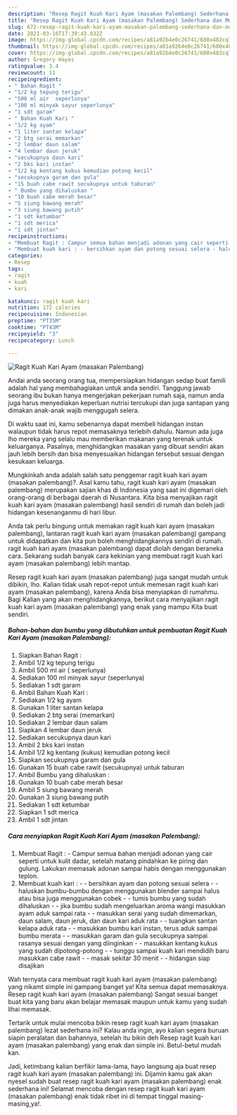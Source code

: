 ```yaml
---
description: "Resep Ragit Kuah Kari Ayam (masakan Palembang) Sederhana dan Mudah Dibuat"
title: "Resep Ragit Kuah Kari Ayam (masakan Palembang) Sederhana dan Mudah Dibuat"
slug: 672-resep-ragit-kuah-kari-ayam-masakan-palembang-sederhana-dan-mudah-dibuat
date: 2021-03-16T17:39:43.832Z
image: https://img-global.cpcdn.com/recipes/a81a92b4e0c26741/680x482cq70/ragit-kuah-kari-ayam-masakan-palembang-foto-resep-utama.jpg
thumbnail: https://img-global.cpcdn.com/recipes/a81a92b4e0c26741/680x482cq70/ragit-kuah-kari-ayam-masakan-palembang-foto-resep-utama.jpg
cover: https://img-global.cpcdn.com/recipes/a81a92b4e0c26741/680x482cq70/ragit-kuah-kari-ayam-masakan-palembang-foto-resep-utama.jpg
author: Gregory Hayes
ratingvalue: 3.4
reviewcount: 11
recipeingredient:
- " Bahan Ragit "
- "1/2 kg tepung terigu"
- "500 ml air  seperlunya"
- "100 ml minyak sayur seperlunya"
- "1 sdt garam"
- " Bahan Kuah Kari "
- "1/2 kg ayam"
- "1 liter santan kelapa"
- "2 btg serai memarkan"
- "2 lembar daun salam"
- "4 lembar daun jeruk"
- "secukupnya daun kari"
- "2 bks kari instan"
- "1/2 kg kentang kukus kemudian potong kecil"
- "secukupnya garam dan gula"
- "15 buah cabe rawit secukupnya untuk taburan"
- " Bumbu yang dihaluskan "
- "10 buah cabe merah besar"
- "5 siung bawang merah"
- "3 siung bawang putih"
- "1 sdt ketumbar"
- "1 sdt merica"
- "1 sdt jintan"
recipeinstructions:
- "Membuat Ragit : Campur semua bahan menjadi adonan yang cair seperti untuk kulit dadar, setelah matang pindahkan ke piring dan gulung. Lakukan memasak adonan sampai habis dengan menggunakan teplon."
- "Membuat kuah kari : - bersihkan ayam dan potong sesuai selera - haluskan bumbu-bumbu dengan menggunakan blender sampai halus atau bisa juga menggunakan cobek - tumis bumbu yang sudah dihaluskan - jika bumbu sudah mengeluarkan aroma wangi masukkan ayam aduk sampai rata - masukkan serai yang sudah dimemarkan, daun salam, daun jeruk, dan daun kari aduk rata - tuangkan santan kelapa aduk rata - masukkan bumbu kari instan, terus aduk sampai bumbu merata - masukkan garam dan gula secukupnya sampai rasanya sesuai dengan yang diinginkan - masukkan kentang kukus yang sudah dipotong-potong - tunggu sampai kuah kari mendidih baru masukkan cabe rawit - masak sekitar 30 menit  - hidangan siap disajikan"
categories:
- Resep
tags:
- ragit
- kuah
- kari

katakunci: ragit kuah kari 
nutrition: 172 calories
recipecuisine: Indonesian
preptime: "PT35M"
cooktime: "PT43M"
recipeyield: "3"
recipecategory: Lunch

---
```



![Ragit Kuah Kari Ayam (masakan Palembang)](https://img-global.cpcdn.com/recipes/a81a92b4e0c26741/680x482cq70/ragit-kuah-kari-ayam-masakan-palembang-foto-resep-utama.jpg)

Andai anda seorang orang tua, mempersiapkan hidangan sedap buat famili adalah hal yang membahagiakan untuk anda sendiri. Tanggung jawab seorang ibu bukan hanya mengerjakan pekerjaan rumah saja, namun anda juga harus menyediakan keperluan nutrisi tercukupi dan juga santapan yang dimakan anak-anak wajib menggugah selera.

Di waktu  saat ini, kamu sebenarnya dapat membeli hidangan instan walaupun tidak harus repot memasaknya terlebih dahulu. Namun ada juga lho mereka yang selalu mau memberikan makanan yang terenak untuk keluarganya. Pasalnya, menghidangkan masakan yang dibuat sendiri akan jauh lebih bersih dan bisa menyesuaikan hidangan tersebut sesuai dengan kesukaan keluarga. 



Mungkinkah anda adalah salah satu penggemar ragit kuah kari ayam (masakan palembang)?. Asal kamu tahu, ragit kuah kari ayam (masakan palembang) merupakan sajian khas di Indonesia yang saat ini digemari oleh orang-orang di berbagai daerah di Nusantara. Kita bisa menyajikan ragit kuah kari ayam (masakan palembang) hasil sendiri di rumah dan boleh jadi hidangan kesenanganmu di hari libur.

Anda tak perlu bingung untuk memakan ragit kuah kari ayam (masakan palembang), lantaran ragit kuah kari ayam (masakan palembang) gampang untuk didapatkan dan kita pun boleh menghidangkannya sendiri di rumah. ragit kuah kari ayam (masakan palembang) dapat diolah dengan beraneka cara. Sekarang sudah banyak cara kekinian yang membuat ragit kuah kari ayam (masakan palembang) lebih mantap.

Resep ragit kuah kari ayam (masakan palembang) juga sangat mudah untuk dibikin, lho. Kalian tidak usah repot-repot untuk memesan ragit kuah kari ayam (masakan palembang), karena Anda bisa menyiapkan di rumahmu. Bagi Kalian yang akan menghidangkannya, berikut cara menyajikan ragit kuah kari ayam (masakan palembang) yang enak yang mampu Kita buat sendiri.

<!--inarticleads1-->

##### Bahan-bahan dan bumbu yang dibutuhkan untuk pembuatan Ragit Kuah Kari Ayam (masakan Palembang):

1. Siapkan  Bahan Ragit :
1. Ambil 1/2 kg tepung terigu
1. Ambil 500 ml air ( seperlunya)
1. Sediakan 100 ml minyak sayur (seperlunya)
1. Sediakan 1 sdt garam
1. Ambil  Bahan Kuah Kari :
1. Sediakan 1/2 kg ayam
1. Gunakan 1 liter santan kelapa
1. Sediakan 2 btg serai (memarkan)
1. Sediakan 2 lembar daun salam
1. Siapkan 4 lembar daun jeruk
1. Sediakan secukupnya daun kari
1. Ambil 2 bks kari instan
1. Ambil 1/2 kg kentang (kukus) kemudian potong kecil
1. Siapkan secukupnya garam dan gula
1. Gunakan 15 buah cabe rawit (secukupnya) untuk taburan
1. Ambil  Bumbu yang dihaluskan :
1. Gunakan 10 buah cabe merah besar
1. Ambil 5 siung bawang merah
1. Gunakan 3 siung bawang putih
1. Sediakan 1 sdt ketumbar
1. Siapkan 1 sdt merica
1. Ambil 1 sdt jintan




<!--inarticleads2-->

##### Cara menyiapkan Ragit Kuah Kari Ayam (masakan Palembang):

1. Membuat Ragit : - Campur semua bahan menjadi adonan yang cair seperti untuk kulit dadar, setelah matang pindahkan ke piring dan gulung. Lakukan memasak adonan sampai habis dengan menggunakan teplon.
1. Membuat kuah kari : - - bersihkan ayam dan potong sesuai selera - - haluskan bumbu-bumbu dengan menggunakan blender sampai halus atau bisa juga menggunakan cobek - - tumis bumbu yang sudah dihaluskan - - jika bumbu sudah mengeluarkan aroma wangi masukkan ayam aduk sampai rata - - masukkan serai yang sudah dimemarkan, daun salam, daun jeruk, dan daun kari aduk rata - - tuangkan santan kelapa aduk rata - - masukkan bumbu kari instan, terus aduk sampai bumbu merata - - masukkan garam dan gula secukupnya sampai rasanya sesuai dengan yang diinginkan - - masukkan kentang kukus yang sudah dipotong-potong - - tunggu sampai kuah kari mendidih baru masukkan cabe rawit - - masak sekitar 30 menit  - - hidangan siap disajikan




Wah ternyata cara membuat ragit kuah kari ayam (masakan palembang) yang nikamt simple ini gampang banget ya! Kita semua dapat memasaknya. Resep ragit kuah kari ayam (masakan palembang) Sangat sesuai banget buat kita yang baru akan belajar memasak maupun untuk kamu yang sudah lihai memasak.

Tertarik untuk mulai mencoba bikin resep ragit kuah kari ayam (masakan palembang) lezat sederhana ini? Kalau anda ingin, ayo kalian segera buruan siapin peralatan dan bahannya, setelah itu bikin deh Resep ragit kuah kari ayam (masakan palembang) yang enak dan simple ini. Betul-betul mudah kan. 

Jadi, ketimbang kalian berfikir lama-lama, hayo langsung aja buat resep ragit kuah kari ayam (masakan palembang) ini. Dijamin kamu gak akan nyesel sudah buat resep ragit kuah kari ayam (masakan palembang) enak sederhana ini! Selamat mencoba dengan resep ragit kuah kari ayam (masakan palembang) enak tidak ribet ini di tempat tinggal masing-masing,ya!.

